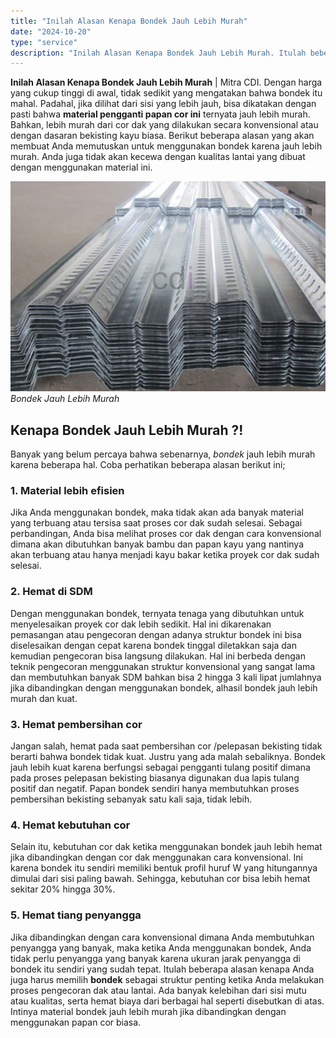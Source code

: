 ```yaml
---
title: "Inilah Alasan Kenapa Bondek Jauh Lebih Murah"
date: "2024-10-20"
type: "service"
description: "Inilah Alasan Kenapa Bondek Jauh Lebih Murah. Itulah beberapa alasan kenapa Anda juga harus memilih **bondek** sebagai struktur penting ketika Anda melakukan..."
---
```


**Inilah Alasan Kenapa Bondek Jauh Lebih Murah** | Mitra CDI. Dengan harga yang cukup tinggi di awal, tidak sedikit yang mengatakan bahwa bondek itu mahal. Padahal, jika dilihat dari sisi yang lebih jauh, bisa dikatakan dengan pasti bahwa **material pengganti papan cor ini** ternyata jauh lebih murah. Bahkan, lebih murah dari cor dak yang dilakukan secara konvensional atau dengan dasaran bekisting kayu biasa. Berikut beberapa alasan yang akan membuat Anda memutuskan untuk menggunakan bondek karena jauh lebih murah. Anda juga tidak akan kecewa dengan kualitas lantai yang dibuat dengan menggunakan material ini.

![Bondek Jauh Lebih Murah](/images/blog/bondek-super.jpg)
*Bondek Jauh Lebih Murah*

## Kenapa Bondek Jauh Lebih Murah ?!
Banyak yang belum percaya bahwa sebenarnya, _bondek_ jauh lebih murah karena beberapa hal. Coba perhatikan beberapa alasan berikut ini;
### 1\. Material lebih efisien
Jika Anda menggunakan bondek, maka tidak akan ada banyak material yang terbuang atau tersisa saat proses cor dak sudah selesai. Sebagai perbandingan, Anda bisa melihat proses cor dak dengan cara konvensional dimana akan dibutuhkan banyak bambu dan papan kayu yang nantinya akan terbuang atau hanya menjadi kayu bakar ketika proyek cor dak sudah selesai.
### 2\. Hemat di SDM
Dengan menggunakan bondek, ternyata tenaga yang dibutuhkan untuk menyelesaikan proyek cor dak lebih sedikit. Hal ini dikarenakan pemasangan atau pengecoran dengan adanya struktur bondek ini bisa diselesaikan dengan cepat karena bondek tinggal diletakkan saja dan kemudian pengecoran bisa langsung dilakukan. Hal ini berbeda dengan teknik pengecoran menggunakan struktur konvensional yang sangat lama dan membutuhkan banyak SDM bahkan bisa 2 hingga 3 kali lipat jumlahnya jika dibandingkan dengan menggunakan bondek, alhasil bondek jauh lebih murah dan kuat.
### 3\. Hemat pembersihan cor
Jangan salah, hemat pada saat pembersihan cor /pelepasan bekisting tidak berarti bahwa bondek tidak kuat. Justru yang ada malah sebaliknya. Bondek jauh lebih kuat karena berfungsi sebagai pengganti tulang positif dimana pada proses pelepasan bekisting biasanya digunakan dua lapis tulang positif dan negatif. Papan bondek sendiri hanya membutuhkan proses pembersihan bekisting sebanyak satu kali saja, tidak lebih.
### 4\. Hemat kebutuhan cor
Selain itu, kebutuhan cor dak ketika menggunakan bondek jauh lebih hemat jika dibandingkan dengan cor dak menggunakan cara konvensional. Ini karena bondek itu sendiri memiliki bentuk profil huruf W yang hitungannya dimulai dari sisi paling bawah. Sehingga, kebutuhan cor bisa lebih hemat sekitar 20% hingga 30%.
### 5\. Hemat tiang penyangga
Jika dibandingkan dengan cara konvensional dimana Anda membutuhkan penyangga yang banyak, maka ketika Anda menggunakan bondek, Anda tidak perlu penyangga yang banyak karena ukuran jarak penyangga di bondek itu sendiri yang sudah tepat.
Itulah beberapa alasan kenapa Anda juga harus memilih **bondek** sebagai struktur penting ketika Anda melakukan proses pengecoran dak atau lantai. Ada banyak kelebihan dari sisi mutu atau kualitas, serta hemat biaya dari berbagai hal seperti disebutkan di atas. Intinya material bondek jauh lebih murah jika dibandingkan dengan menggunakan papan cor biasa.

